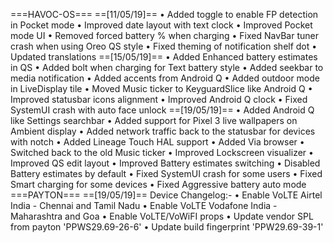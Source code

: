 ===HAVOC-OS===
==[11/05/19]==
• Added toggle to enable FP detection in Pocket mode
• Improved date layout with text clock
• Improved Pocket mode UI
• Removed forced battery % when charging
• Fixed NavBar tuner crash when using Oreo QS style
• Fixed theming of notification shelf dot
• Updated translations
==[15/05/19]==
• Added Enhanced battery estimates in QS
• Added bolt when charging for Text battery style
• Added seekbar to media notification
• Added accents from Android Q
• Added outdoor mode in LiveDisplay tile
• Moved Music ticker to KeyguardSlice like Android Q
• Improved statusbar icons alignment
• Improved Android Q clock
• Fixed SystemUI crash with auto face unlock
==[19/05/19]==
• Added Android Q like Settings searchbar
• Added support for Pixel 3 live wallpapers on Ambient display
• Added network traffic back to the statusbar for devices with notch
• Added Lineage Touch HAL support
• Added Via browser
• Switched back to the old Music ticker
• Improved Lockscreen visualizer
• Improved QS edit layout
• Improved Battery estimates switching
• Disabled Battery estimates by default
• Fixed SystemUI crash for some users
• Fixed Smart charging for some devices
• Fixed Aggressive battery auto mode
===PAYTON===
==[19/05/19]==
Device Changelog:-
• Enable VoLTE Airtel India - Chennai and Tamil Nadu
• Enable VoLTE Vodafone India - Maharashtra and Goa
• Enable VoLTE/VoWiFI props
• Update vendor SPL from payton 'PPWS29.69-26-6'
• Update build fingerprint 'PPW29.69-39-1'



